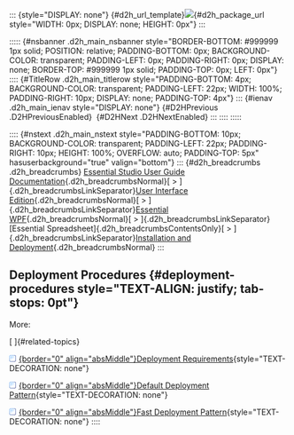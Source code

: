 ::: {style="DISPLAY: none"}
[](ms-xhelp:///?Id=d2h_url_template){#d2h_url_template}![](!package_url!){#d2h_package_url style="WIDTH: 0px; DISPLAY: none; HEIGHT: 0px"}
:::

::::: {#nsbanner .d2h_main_nsbanner style="BORDER-BOTTOM: #999999 1px solid; POSITION: relative; PADDING-BOTTOM: 0px; BACKGROUND-COLOR: transparent; PADDING-LEFT: 0px; PADDING-RIGHT: 0px; DISPLAY: none; BORDER-TOP: #999999 1px solid; PADDING-TOP: 0px; LEFT: 0px"}
:::: {#TitleRow .d2h_main_titlerow style="PADDING-BOTTOM: 4px; BACKGROUND-COLOR: transparent; PADDING-LEFT: 22px; WIDTH: 100%; PADDING-RIGHT: 10px; DISPLAY: none; PADDING-TOP: 4px"}
::: {#ienav .d2h_main_ienav style="DISPLAY: none"}
[](ms-xhelp:///?Id=9b9cc90f-7a7a-487e-9c37-c246ac4eabc1){#D2HPrevious .D2HPreviousEnabled}  [](ms-xhelp:///?Id=8eb8de7f-7620-4b18-90d3-d47c1147bbeb){#D2HNext .D2HNextEnabled}
:::
::::
:::::

:::: {#nstext .d2h_main_nstext style="PADDING-BOTTOM: 10px; BACKGROUND-COLOR: transparent; PADDING-LEFT: 22px; PADDING-RIGHT: 10px; HEIGHT: 100%; OVERFLOW: auto; PADDING-TOP: 5px" hasuserbackground="true" valign="bottom"}
::: {#d2h_breadcrumbs .d2h_breadcrumbs}
[Essential Studio User Guide Documentation](ms-xhelp:///?Id=12457748-09e3-4d74-a240-8e049cedf030){.d2h_breadcrumbsNormal}[ \> ]{.d2h_breadcrumbsLinkSeparator}[User Interface Edition](ms-xhelp:///?Id=c29296b7-531c-413b-a0ec-488ca1f7f669){.d2h_breadcrumbsNormal}[ \> ]{.d2h_breadcrumbsLinkSeparator}[Essential WPF](ms-xhelp:///?Id=7f4f82c5-151c-4262-94d0-75c4626c77bc){.d2h_breadcrumbsNormal}[ \> ]{.d2h_breadcrumbsLinkSeparator}[Essential Spreadsheet]{.d2h_breadcrumbsContentsOnly}[ \> ]{.d2h_breadcrumbsLinkSeparator}[Installation and Deployment](ms-xhelp:///?Id=a621d2d4-dd6d-4124-8641-25e517036714){.d2h_breadcrumbsNormal}
:::

## Deployment Procedures {#deployment-procedures style="TEXT-ALIGN: justify; tab-stops: 0pt"}

More:

[ ]{#related-topics}

[![](button.gif){border="0" align="absMiddle"}Deployment Requirements](ms-xhelp:///?Id=8eb8de7f-7620-4b18-90d3-d47c1147bbeb){style="TEXT-DECORATION: none"}

[![](button.gif){border="0" align="absMiddle"}Default Deployment Pattern](ms-xhelp:///?Id=bca408f2-1d5b-4243-9aec-b01d0158927f){style="TEXT-DECORATION: none"}

[![](button.gif){border="0" align="absMiddle"}Fast Deployment Pattern](ms-xhelp:///?Id=edb02ecc-d1a8-4298-b0e0-c4ace6bface4){style="TEXT-DECORATION: none"}
::::
